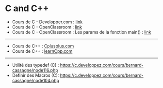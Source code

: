 # C and C++

- Cours de C - Developper.com : [link](https://c.developpez.com/cours/bernard-cassagne/node1.php)
- Cours de C - OpenClassroom : [link](https://openclassrooms.com/courses/apprenez-a-programmer-en-c?status=published)
- Cours de C - OpenClassroom : Les params de la fonction main() : [link](https://openclassrooms.com/courses/les-parametres-de-la-fonction-main)

---

- Cours de C++ : [Cplusplus.com](http://www.cplusplus.com/doc/)
- Cours de C++ : [learnCpp.com](http://www.learncpp.com/)

---

- Utilité des typedef (C) : https://c.developpez.com/cours/bernard-cassagne/node116.php
- Definir des Macros (C): https://c.developpez.com/cours/bernard-cassagne/node104.php
